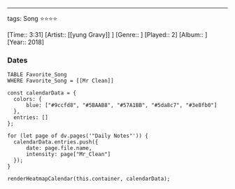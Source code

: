---
tags: Song ⭐⭐⭐⭐ 

[Time:: 3:31]
[Artist:: [[yung Gravy]] ]
[Genre:: ]
[Played:: 2]
[Album:: ]
[Year:: 2018]
### Dates
````dataview
TABLE Favorite_Song
WHERE Favorite_Song = [[Mr Clean]]
````
  ```dataviewjs
const calendarData = { 
	colors: { 
		blue: ["#9ccfd8", "#5BAAB8", "#57A1BB", "#5da8c7", "#3e8fb0"] 
	}, 
	entries: [] 
}; 

for (let page of dv.pages('"Daily Notes"')) { 
	calendarData.entries.push({ 
		date: page.file.name, 
		intensity: page["Mr_Clean"]
	}); 
} 

renderHeatmapCalendar(this.container, calendarData);
```
